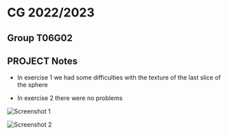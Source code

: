 # CG 2022/2023

## Group T06G02

## PROJECT Notes

- In exercise 1 we had some difficulties with the texture of the last slice of the sphere

- In exercise 2 there were no problems

![Screenshot 1](screenshots/project-t06g02-1.png)

![Screenshot 2](screenshots/project-t06g02-2.png)